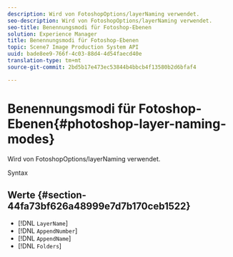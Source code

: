 ```yaml
---
description: Wird von FotoshopOptions/layerNaming verwendet.
seo-description: Wird von FotoshopOptions/layerNaming verwendet.
seo-title: Benennungsmodi für Fotoshop-Ebenen
solution: Experience Manager
title: Benennungsmodi für Fotoshop-Ebenen
topic: Scene7 Image Production System API
uuid: bade8ee9-766f-4c03-88d4-4d54faecd40e
translation-type: tm+mt
source-git-commit: 2bd5b17e473ec53844b4bbcb4f13580b2d6bfaf4

---
```



# Benennungsmodi für Fotoshop-Ebenen{#photoshop-layer-naming-modes}

Wird von FotoshopOptions/layerNaming verwendet.

Syntax

## Werte {#section-44fa73bf626a48999e7d7b170ceb1522}

* [!DNL `LayerName`]
* [!DNL `AppendNumber`]
* [!DNL `AppendName`]
* [!DNL `Folders`]

